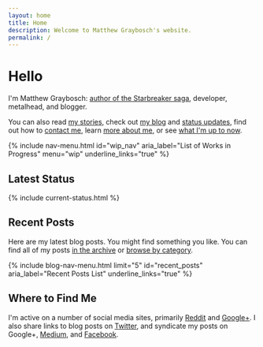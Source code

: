 ```yaml
---
layout: home
title: Home
description: Welcome to Matthew Graybosch's website.
permalink: /
---
```

# Hello

I'm Matthew Graybosch: [author of the Starbreaker saga](/stories/starbreaker/), developer, metalhead, and blogger. 

You can also read [my stories](/stories/), check out [my blog](/blog/) and [status updates](/status/), find out how to [contact me](/contact/), learn [more about me](/about/), or see [what I'm up to now](/now/).

{% include nav-menu.html id="wip_nav" aria_label="List of Works in Progress" menu="wip" underline_links="true" %}

## Latest Status

{% include current-status.html %}

## Recent Posts

Here are my latest blog posts. You might find something you like. You can find all of my posts [in the archive](/blog/) or [browse by category](/blog/categories/).

{% include blog-nav-menu.html limit="5" id="recent_posts" aria_label="Recent Posts List" underline_links="true" %}

## Where to Find Me

I'm active on a number of social media sites, primarily <a href="https://www.reddit.com/user/asuraemulator/" rel="me">Reddit</a> and <a href="https://plus.google.com/+MatthewGraybosch" rel="me">Google+</a>. I also share links to blog posts on <a href="https://twitter.com/metalheadscifi" rel="me">Twitter</a>, and syndicate my posts on Google+, <a href="https://medium.com/@matthewgrayboschstarbreaker" rel="me">Medium</a>, and <a href="https://facebook.com/matthewgrayboschnovelist" rel="me">Facebook</a>.